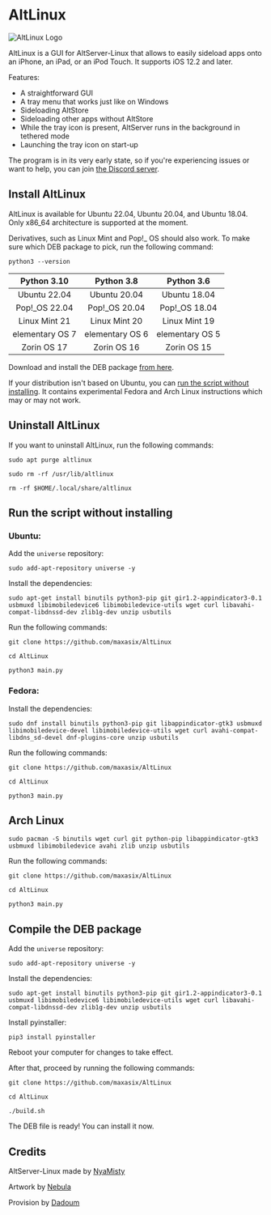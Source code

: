 # AltLinux
<img src="https://github.com/maxasix/AltLinux/blob/main/resources/4.png" alt="AltLinux Logo"> 

AltLinux is a GUI for AltServer-Linux that allows to easily sideload apps onto an iPhone, an iPad, or an iPod Touch. It supports iOS 12.2 and later.

Features:
- A straightforward GUI
- A tray menu that works just like on Windows
- Sideloading AltStore
- Sideloading other apps without AltStore
- While the tray icon is present, AltServer runs in the background in tethered mode
- Launching the tray icon on start-up

The program is in its very early state, so if you're experiencing issues or want to help, you can join [the Discord server](https://discord.gg/vtvxYFAfAR).

## Install AltLinux

AltLinux is available for Ubuntu 22.04, Ubuntu 20.04, and Ubuntu 18.04. Only x86_64 architecture is supported at the moment.

Derivatives, such as Linux Mint and Pop!_ OS should also work. To make sure which DEB package to pick, run the following command:

```
python3 --version
```

| Python 3.10          | Python 3.8        | Python 3.6            |
|:--------------------:|:-----------------:|:---------------------:|
| Ubuntu 22.04         | Ubuntu 20.04      | Ubuntu 18.04          |
| Pop!_OS 22.04        | Pop!_OS 20.04     | Pop!_OS 18.04         |
| Linux Mint 21        | Linux Mint 20     | Linux Mint 19         |
| elementary OS 7      | elementary OS 6   | elementary OS 5       |
| Zorin OS 17          | Zorin OS 16       | Zorin OS 15           |

Download and install the DEB package [from here](https://github.com/maxasix/AltLinux/releases). 

If your distribution isn't based on Ubuntu, you can [run the script without installing](#run-the-script-without-installing). It contains experimental Fedora and Arch Linux instructions which may or may not work.

## Uninstall AltLinux

If you want to uninstall AltLinux, run the following commands:

```
sudo apt purge altlinux
```

```
sudo rm -rf /usr/lib/altlinux
```

```
rm -rf $HOME/.local/share/altlinux
```

## Run the script without installing

### Ubuntu:

Add the `universe` repository:

```
sudo add-apt-repository universe -y
```

Install the dependencies:
```
sudo apt-get install binutils python3-pip git gir1.2-appindicator3-0.1 usbmuxd libimobiledevice6 libimobiledevice-utils wget curl libavahi-compat-libdnssd-dev zlib1g-dev unzip usbutils
``` 

Run the following commands:
```
git clone https://github.com/maxasix/AltLinux
```  

```
cd AltLinux
```  

```
python3 main.py
```  

### Fedora:

Install the dependencies:
```
sudo dnf install binutils python3-pip git libappindicator-gtk3 usbmuxd libimobiledevice-devel libimobiledevice-utils wget curl avahi-compat-libdns_sd-devel dnf-plugins-core unzip usbutils
```

Run the following commands:
```
git clone https://github.com/maxasix/AltLinux
```  

```
cd AltLinux
```  

```
python3 main.py
```  

## Arch Linux

```
sudo pacman -S binutils wget curl git python-pip libappindicator-gtk3 usbmuxd libimobiledevice avahi zlib unzip usbutils
```

Run the following commands:
```
git clone https://github.com/maxasix/AltLinux
```  

```
cd AltLinux
```  

```
python3 main.py
```  

## Compile the DEB package
Add the `universe` repository:

```
sudo add-apt-repository universe -y
```

Install the dependencies:
```
sudo apt-get install binutils python3-pip git gir1.2-appindicator3-0.1 usbmuxd libimobiledevice6 libimobiledevice-utils wget curl libavahi-compat-libdnssd-dev zlib1g-dev unzip usbutils
```  
  
Install pyinstaller:

```  
pip3 install pyinstaller
```  

Reboot your computer for changes to take effect.

After that, proceed by running the following commands:
```
git clone https://github.com/maxasix/AltLinux
```  

```
cd AltLinux
```  

```
./build.sh
```  

The DEB file is ready! You can install it now.

## Credits
AltServer-Linux made by [NyaMisty](https://github.com/NyaMisty)

Artwork by [Nebula](https://github.com/itsnebulalol)

Provision by [Dadoum](https://github.com/Dadoum)
